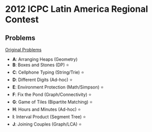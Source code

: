 # **2012 ICPC Latin America Regional Contest**

## Problems

[Original Problems](http://matcomgrader.com/media/contests/6222/latam2012.pdf)

- **A**: Arranging Heaps (Geometry)
- **B**: Boxes and Stones (DP) ⭐
- **C**: Cellphone Typing (String/Trie) ⭐
- **D**: Different Digits (Ad-hoc) ⭐
- **E**: Environment Protection (Math/Simpson) ⭐
- **F**: Fix the Pond (Graph/Connectivity) ⭐
- **G**: Game of Tiles (Bipartite Matching) ⭐
- **H**: Hours and Minutes (Ad-hoc) ⭐
- **I**: Interval Product (Segment Tree) ⭐
- **J**: Joining Couples (Graph/LCA) ⭐